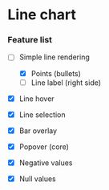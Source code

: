 # Line chart

### Feature list

  - [ ] Simple line rendering
     - [x] Points (bullets)
     - [ ] Line label (right side)
  - [x] Line hover
  - [x] Line selection
  - [x] Bar overlay
  - [x] Popover (core)
  - [x] Negative values
  - [x] Null values
  
